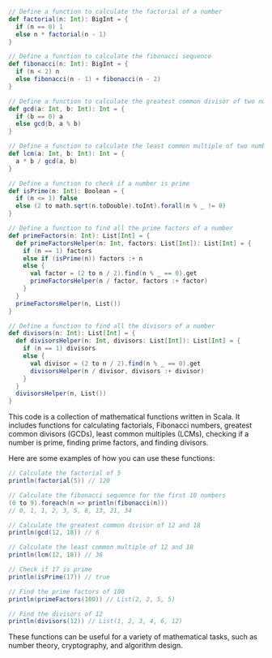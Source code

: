 ```scala
// Define a function to calculate the factorial of a number
def factorial(n: Int): BigInt = {
  if (n == 0) 1
  else n * factorial(n - 1)
}

// Define a function to calculate the fibonacci sequence
def fibonacci(n: Int): BigInt = {
  if (n < 2) n
  else fibonacci(n - 1) + fibonacci(n - 2)
}

// Define a function to calculate the greatest common divisor of two numbers
def gcd(a: Int, b: Int): Int = {
  if (b == 0) a
  else gcd(b, a % b)
}

// Define a function to calculate the least common multiple of two numbers
def lcm(a: Int, b: Int): Int = {
  a * b / gcd(a, b)
}

// Define a function to check if a number is prime
def isPrime(n: Int): Boolean = {
  if (n <= 1) false
  else (2 to math.sqrt(n.toDouble).toInt).forall(n % _ != 0)
}

// Define a function to find all the prime factors of a number
def primeFactors(n: Int): List[Int] = {
  def primeFactorsHelper(n: Int, factors: List[Int]): List[Int] = {
    if (n == 1) factors
    else if (isPrime(n)) factors :+ n
    else {
      val factor = (2 to n / 2).find(n % _ == 0).get
      primeFactorsHelper(n / factor, factors :+ factor)
    }
  }
  primeFactorsHelper(n, List())
}

// Define a function to find all the divisors of a number
def divisors(n: Int): List[Int] = {
  def divisorsHelper(n: Int, divisors: List[Int]): List[Int] = {
    if (n == 1) divisors
    else {
      val divisor = (2 to n / 2).find(n % _ == 0).get
      divisorsHelper(n / divisor, divisors :+ divisor)
    }
  }
  divisorsHelper(n, List())
}

```

This code is a collection of mathematical functions written in Scala. It includes functions for calculating factorials, Fibonacci numbers, greatest common divisors (GCDs), least common multiples (LCMs), checking if a number is prime, finding prime factors, and finding divisors.

Here are some examples of how you can use these functions:

```scala
// Calculate the factorial of 5
println(factorial(5)) // 120

// Calculate the fibonacci sequence for the first 10 numbers
(0 to 9).foreach(n => println(fibonacci(n)))
// 0, 1, 1, 2, 3, 5, 8, 13, 21, 34

// Calculate the greatest common divisor of 12 and 18
println(gcd(12, 18)) // 6

// Calculate the least common multiple of 12 and 18
println(lcm(12, 18)) // 36

// Check if 17 is prime
println(isPrime(17)) // true

// Find the prime factors of 100
println(primeFactors(100)) // List(2, 2, 5, 5)

// Find the divisors of 12
println(divisors(12)) // List(1, 2, 3, 4, 6, 12)
```

These functions can be useful for a variety of mathematical tasks, such as number theory, cryptography, and algorithm design.
